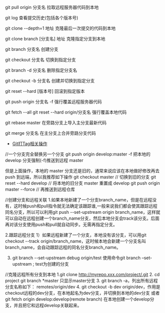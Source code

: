<!--
 * @Author: zhangshipeng
 * @Description: 
 * @Date: 2021-01-04 13:53:08
 * @LastEditTime: 2021-01-07 12:09:53
-->
git pull origin 分支名  拉取远程服务器代码到本地

git log 查看提交历史(包括各个版本号)

git clone --depth=1 地址  克隆最后一次提交的代码到本地

git clone branch [分支名] 地址  克隆指定分支到本地

git branch 分支名  创建分支

git checkout 分支名  切换到指定分支

git branch -d 分支名  删除指定分支名

git checkout -b 分支名  创建并切换到指定分支


git reset --hard [版本号]  回滚到指定版本


git push origin 分支名 -f   强行覆盖远程服务器代码


git fetch --all
git reset --hard origin/分支名   强行覆盖本地代码


git rebase master 在旁路分支上导入主分支最新代码 

git merge 分支名  在主分支上合并旁路分支代码

+ [Git打Tag相关操作](https://www.jianshu.com/p/dab7da2a0721)


//一个分支完全替换另一个分支
git push origin develop:master -f
把本地的 develop 分支强制(-f)推送到远程 master

但是上面操作，本地的 master 分支还是旧的，通常来说应该在本地做好修改再去 push 到远端，所以我推荐如下操作
git checkout master // 切换到旧的分支
git reset --hard develop  // 将本地的旧分支 master 重置成 develop
git push origin master --force // 再推送到远程仓库

//创建分支和远程关联
1.如果本地新建了一个分支branch_name，但是在远程没有，这时候push和pull指令就无法确定该跟踪谁,一般来说我们都会使其跟踪远程同名分支，所以可以利用git push --set-upstream origin branch_name，这样就可以自动在远程创建一个branch_name分支，然后本地分支会track该分支。后面再对该分支使用push和pull就自动同步。无需再指定分支。

2.跟踪远程分支
1）如果远程新建了一个分支，本地没有该分支，可以用git checkout --track origin/branch_name，这时候本地会新建一个分支名叫branch_name，会自动跟踪远程的同名分支branch_name。

3. git branch --set-upstream debug origin/test 使用命令git branch –set-upstream ; test为创建的分支

//克隆远程所有分支到本地
1.git clone http://myrepo.xxx.com/project/.git 
2. cd project
   git branch
   *master  只显示master分支
3. git branch -a，列出所有远程分支名称如下：
remotes/origin/dev
4. git checkout -b dev origin/dev，作用是checkout远程的dev分支，在本地起名为dev分支，并切换到本地的dev分支
或者
git fetch origin develop:develop(remote branch)  在本地创建一个develop分支，并且把它和远程develop关联起来。





